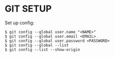 # GIT SETUP

Set up config:

    $ git config --global user.name "<NAME>"
    $ git config --global user.email <EMAIL>
    $ git config --global user.password <PASSWORD>
    $ git config --global --list
    $ git config --list --show-origin